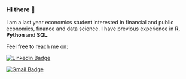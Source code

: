 ### Hi there 👋

I am a last year economics student interested in financial and public economics, finance and data science. 
I have previous experience in **R**, **Python** and **SQL**. 

Feel free to reach me on: 

<p float = "left">
  
 [![Linkedin Badge](https://img.shields.io/badge/LinkedIn-blue?style=for-the-badge&logo=linkedin&logoColor=white)](https://www.linkedin.com/in/svenglinz/)

 
  [![Gmail Badge]( https://img.shields.io/badge/Gmail-D14836?style=for-the-badge&logo=gmail&logoColor=white)](mailto::svenglinz@gmail.com)

 </p>
<!--
**svensglinz/svensglinz** is a ✨ _special_ ✨ repository because its `README.md` (this file) appears on your GitHub profile.

Here are some ideas to get you started:

- 🔭 I’m currently working on ...
- 🌱 I’m currently learning ...
- 👯 I’m looking to collaborate on ...
- 🤔 I’m looking for help with ...
- 💬 Ask me about ...
- 📫 How to reach me: ...
- 😄 Pronouns: ...
- ⚡ Fun fact: ...
-->
